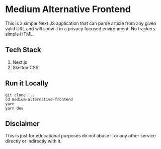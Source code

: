 # Medium Alternative Frontend

This is a simple Next JS application that can parse article from any given valid URL and will show it in a privacy focused environment. No trackers simple HTML.

## Tech Stack

1. Next.js
2. Skelton CSS

## Run it Locally
```
git clone ...
cd medium-alternative-frontend
yarn
yarn dev
```

## Disclaimer
This is just for educational purposes do not abuse it or any other service directly or indirectly with it.
